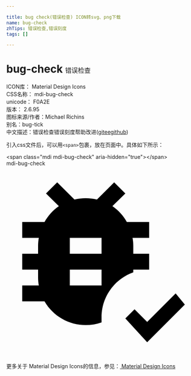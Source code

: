 ```yaml
---

title: bug check(错误检查) ICON转svg、png下载
name: bug-check
zhTips: 错误检查,错误刻度
tags: []

---
```


# bug-check  <small style="font-size: 60%;font-weight: 100">错误检查</small>


<div class="detail-page">
<p>
<span>
ICON库：
<span class="badge-secondary badge">Material Design Icons</span> 
</span>
<br/>
<span>
CSS名称：
<span class="badge-secondary badge">mdi-bug-check</span> 
</span>
<br/>
<span>
unicode：
<span class="badge-secondary badge">F0A2E</span> 
<copy-btn content='F0A2E' btn-title=""></copy-btn>
<copy-btn :content='String.fromCodePoint(parseInt("F0A2E", 16))' btn-title="复制U"></copy-btn>
</span>
<br/>
<span>
版本：
<span class="badge-secondary badge">2.6.95</span> 
</span>
<br/>
<span>图标来源/作者：<span class="badge-light badge">Michael Richins</span></span> 
<br/>
<span>别名：<span class="badge-light badge">bug-tick</span></span><br/><span class="zh-detail">中文描述：<span class="badge-primary badge">错误检查</span><span class="badge-primary badge">错误刻度</span><span class="help-link"><span>帮助改进</span>(<a href="https://gitee.com/liuwave/icon-helper/edit/master/json/material/bug-check.json" target="_blank" rel="noopener noreferrer">gitee</a><a href="https://github.com/liuwave/icon-helper/edit/master/json/material/bug-check.json" target="_blank" rel="noopener noreferrer">github</a></span>)</span><br/>
</p>
</div>
<div class="alert alert-dark">
  <i class="mdi mdi-bug-check mdi-48px"></i>
  <i class="mdi mdi-bug-check mdi-36px"></i>
  <i class="mdi mdi-bug-check mdi-24px"></i>
  <i class="mdi mdi-bug-check mdi-18px"></i>
</div>
<div>
  <p>引入css文件后，可以用<code>&lt;span&gt;</code>包裹，放在页面中。具体如下所示：    
  </p>
  <div class="alert alert-primary" style="font-size: 14px">
    &lt;span class="mdi mdi-bug-check" aria-hidden="true"&gt;&lt;/span&gt;
    <copy-btn content='<span class="mdi mdi-bug-check" aria-hidden="true"></span>'></copy-btn>
  </div>
  <div class="alert alert-secondary">
    <i class="mdi mdi-bug-check"
    style="font-size: 24px"
    aria-hidden="true"></i> mdi-bug-check
    <copy-btn content="mdi-bug-check" btn-title="复制图标名称"></copy-btn>
  </div>
</div>
<div id="svg" class="svg-wrap">
<svg xmlns="http://www.w3.org/2000/svg" viewBox="0 0 24 24"><path d="M18,7H15.19C14.74,6.2 14.12,5.5 13.37,5L15,3.41L13.59,2L11.42,4.17C10.96,4.06 10.5,4 10,4C9.5,4 9.05,4.06 8.59,4.17L6.41,2L5,3.41L6.62,5C5.87,5.5 5.26,6.21 4.81,7H2V9H4.09C4.03,9.33 4,9.66 4,10V11H2V13H4V14C4,14.34 4.03,14.67 4.09,15H2V17H4.81C6.26,19.5 9.28,20.61 12,19.65C12,19.43 12,19.22 12,19C12,16.46 13.61,14.2 16,13.35V13H18V11H16V10C16,9.66 15.97,9.33 15.91,9H18V7M12,15H8V13H12V15M12,11H8V9H12V11M17.75,22.16L15,19.16L16.16,18L17.75,19.59L21.34,16L22.5,17.41L17.75,22.16Z" /></svg>
</div>
<detail full-name='mdi-bug-check'></detail>
    
<div><p>更多关于 Material Design Icons的信息，参见：<a target="_blank" href="https://iconhelper.cn/material.html"> Material Design Icons</a>
</p></div>

